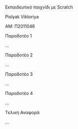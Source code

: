 Εκπαιδευτικό παιχνίδι με Scratch

Pislyak Viktoriya

ΑΜ: Π2011046


Παραδοτέο 1

...

Παραδοτέο 2

…

Παραδοτέο 3

...

Παραδοτέο 4

...

Tελική Αναφορά

...



